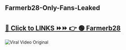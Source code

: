 
 ## Farmerb28-Only-Fans-Leaked

# <h2><a href="https://clipsfans.com/Farmerb28&ref=git">🔗 Click to LINKS ⏩⏩ 👉 🟢 Farmerb28 </a></h2>

<a href="https://clipsfans.com/Farmerb28&ref=git" rel="nofollow" data-target="animated-image.originalLink"><img src="https://i.ibb.co.com/xMMVF88/686577567.gif" alt="Viral Video Original" style="max-width: 100%; display: inline-block;" data-target="animated-image.originalImage"></a>
